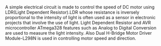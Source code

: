 A simple electrical circuit is made to control the speed of DC motor using LDR(Light Dependent Resistor).LDR whose resistance is inversely proportional to the intensity of light is often used as a sensor in electronic projects that involve the use of light. Light Dependent Resistor and AVR microcontroller ATmega328 features such as Analog to Digital Conversion are used to measure the light intensity. Also Dual H-Bridge Motor Driver Module-L298N is used in controlling motor speed and direction.
